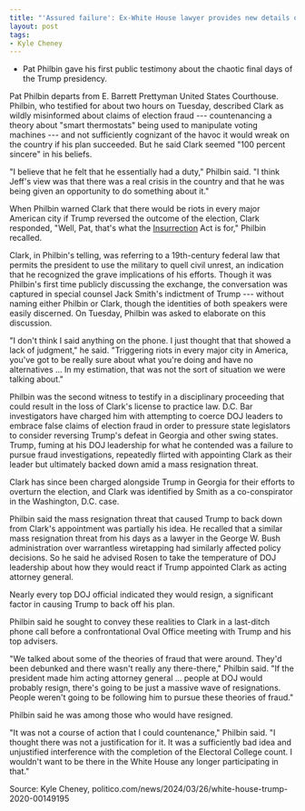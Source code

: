```yaml
---
title: "'Assured failure': Ex-White House lawyer provides new details of final days of Trump's 2020 election gambit"
layout: post
tags:
- Kyle Cheney
---
```


- Pat Philbin gave his first public testimony about the chaotic final days of the Trump presidency.

 Pat Philbin departs from E. Barrett Prettyman United States Courthouse.
Philbin, who testified for about two hours on Tuesday, described Clark as wildly misinformed about claims of election fraud --- countenancing a theory about "smart thermostats" being used to manipulate voting machines --- and not sufficiently cognizant of the havoc it would wreak on the country if his plan succeeded. But he said Clark seemed "100 percent sincere" in his beliefs.

"I believe that he felt that he essentially had a duty," Philbin said. "I think Jeff's view was that there was a real crisis in the country and that he was being given an opportunity to do something about it."

When Philbin warned Clark that there would be riots in every major American city if Trump reversed the outcome of the election, Clark responded, "Well, Pat, that's what the [Insurrection](/insurrection.html) Act is for," Philbin recalled.

Clark, in Philbin's telling, was referring to a 19th-century federal law that permits the president to use the military to quell civil unrest, an indication that he recognized the grave implications of his efforts. Though it was Philbin's first time publicly discussing the exchange, the conversation was captured in special counsel Jack Smith's indictment of Trump --- without naming either Philbin or Clark, though the identities of both speakers were easily discerned. On Tuesday, Philbin was asked to elaborate on this discussion.

"I don't think I said anything on the phone. I just thought that that showed a lack of judgment," he said. "Triggering riots in every major city in America, you've got to be really sure about what you're doing and have no alternatives ... In my estimation, that was not the sort of situation we were talking about."

Philbin was the second witness to testify in a disciplinary proceeding that could result in the loss of Clark's license to practice law. D.C. Bar investigators have charged him with attempting to coerce DOJ leaders to embrace false claims of election fraud in order to pressure state legislators to consider reversing Trump's defeat in Georgia and other swing states. Trump, fuming at his DOJ leadership for what he contended was a failure to pursue fraud investigations, repeatedly flirted with appointing Clark as their leader but ultimately backed down amid a mass resignation threat.

Clark has since been charged alongside Trump in Georgia for their efforts to overturn the election, and Clark was identified by Smith as a co-conspirator in the Washington, D.C. case.

Philbin said the mass resignation threat that caused Trump to back down from Clark's appointment was partially his idea. He recalled that a similar mass resignation threat from his days as a lawyer in the George W. Bush administration over warrantless wiretapping had similarly affected policy decisions. So he said he advised Rosen to take the temperature of DOJ leadership about how they would react if Trump appointed Clark as acting attorney general.

Nearly every top DOJ official indicated they would resign, a significant factor in causing Trump to back off his plan.

Philbin said he sought to convey these realities to Clark in a last-ditch phone call before a confrontational Oval Office meeting with Trump and his top advisers.

"We talked about some of the theories of fraud that were around. They'd been debunked and there wasn't really any there-there," Philbin said. "If the president made him acting attorney general ... people at DOJ would probably resign, there's going to be just a massive wave of resignations. People weren't going to be following him to pursue these theories of fraud."

Philbin said he was among those who would have resigned.

"It was not a course of action that I could countenance," Philbin said. "I thought there was not a justification for it. It was a sufficiently bad idea and unjustified interference with the completion of the Electoral College count. I wouldn't want to be there in the White House any longer participating in that."

Source: Kyle Cheney, politico.com/news/2024/03/26/white-house-trump-2020-00149195
